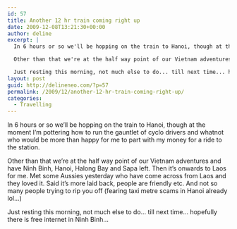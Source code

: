 ```yaml
---
id: 57
title: Another 12 hr train coming right up
date: 2009-12-08T13:21:30+00:00
author: deline
excerpt: |
  In 6 hours or so we'll be hopping on the train to Hanoi, though at the moment I'm pottering how to run the gauntlet of cyclo drivers and whatnot who would be more than happy for me to part with my money for a ride to the station.

  Other than that we're at the half way point of our Vietnam adventures and have Ninh Binh, Hanoi, Halong Bay and Sapa left. Then it's onwards to Laos for me. Met some Aussies yesterday who have come across from Laos and they loved it. Said it's more laid back, people are friendly etc. And not so many people trying to rip you off (fearing taxi metre scams in Hanoi already lol...)

  Just resting this morning, not much else to do... till next time... hopefully there is free internet in Ninh Binh...
layout: post
guid: http://delineneo.com/?p=57
permalink: /2009/12/another-12-hr-train-coming-right-up/
categories:
  - Travelling
---
```

In 6 hours or so we&#8217;ll be hopping on the train to Hanoi, though at the moment I&#8217;m pottering how to run the gauntlet of cyclo drivers and whatnot who would be more than happy for me to part with my money for a ride to the station.

Other than that we&#8217;re at the half way point of our Vietnam adventures and have Ninh Binh, Hanoi, Halong Bay and Sapa left. Then it&#8217;s onwards to Laos for me. Met some Aussies yesterday who have come across from Laos and they loved it. Said it&#8217;s more laid back, people are friendly etc. And not so many people trying to rip you off (fearing taxi metre scams in Hanoi already lol&#8230;)

Just resting this morning, not much else to do&#8230; till next time&#8230; hopefully there is free internet in Ninh Binh&#8230;
